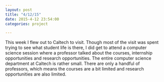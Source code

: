 ```yaml
---
layout: post
title: "4/12/15"
date: 2015-4-12 23:54:00
categories: project

---
```

This week I flew out to Caltech to visit. Though most of the visit was spent trying to see what student life is there, I did get to attend a computer science session where a professor talked about the courses, internship opportunities and research opportunities. The entire computer science department at Caltech is rather small. There are only a handful of professors, which means the courses are a bit limited and research opportunities are also limited.
